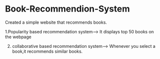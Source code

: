 # Book-Recommendion-System


Created a simple website that recommends books.


1.Popularity based recommendation system--> It displays top 50 books on the webpage

2. collaborative based recommendation system-->  Whenever you select a book,it recommends similar books.
